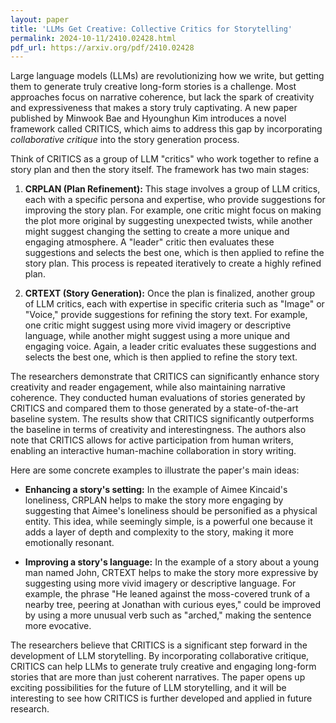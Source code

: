 ```yaml
---
layout: paper
title: 'LLMs Get Creative: Collective Critics for Storytelling'
permalink: 2024-10-11/2410.02428.html
pdf_url: https://arxiv.org/pdf/2410.02428
---
```


Large language models (LLMs) are revolutionizing how we write, but getting them to generate truly creative long-form stories is a challenge. Most approaches focus on narrative coherence, but lack the spark of creativity and expressiveness that makes a story truly captivating.  A new paper published by Minwook Bae and Hyounghun Kim introduces a novel framework called CRITICS, which aims to address this gap by incorporating *collaborative critique* into the story generation process. 

Think of CRITICS as a group of LLM "critics" who work together to refine a story plan and then the story itself. The framework has two main stages:

1. **CRPLAN (Plan Refinement):** This stage involves a group of LLM critics, each with a specific persona and expertise, who provide suggestions for improving the story plan. For example, one critic might focus on making the plot more original by suggesting unexpected twists, while another might suggest changing the setting to create a more unique and engaging atmosphere. A "leader" critic then evaluates these suggestions and selects the best one, which is then applied to refine the story plan. This process is repeated iteratively to create a highly refined plan.

2. **CRTEXT (Story Generation):** Once the plan is finalized, another group of LLM critics, each with expertise in specific criteria such as "Image" or "Voice," provide suggestions for refining the story text. For example, one critic might suggest using more vivid imagery or descriptive language, while another might suggest using a more unique and engaging voice. Again, a leader critic evaluates these suggestions and selects the best one, which is then applied to refine the story text.

The researchers demonstrate that CRITICS can significantly enhance story creativity and reader engagement, while also maintaining narrative coherence. They conducted human evaluations of stories generated by CRITICS and compared them to those generated by a state-of-the-art baseline system. The results show that CRITICS significantly outperforms the baseline in terms of creativity and interestingness.  The authors also note that CRITICS allows for active participation from human writers, enabling an interactive human-machine collaboration in story writing.

Here are some concrete examples to illustrate the paper's main ideas:

* **Enhancing a story's setting:** In the example of Aimee Kincaid's loneliness, CRPLAN helps to make the story more engaging by suggesting that Aimee's loneliness should be personified as a physical entity. This idea, while seemingly simple, is a powerful one because it adds a layer of depth and complexity to the story, making it more emotionally resonant.

* **Improving a story's language:** In the example of a story about a young man named John, CRTEXT helps to make the story more expressive by suggesting using more vivid imagery or descriptive language. For example, the phrase "He leaned against the moss-covered trunk of a nearby tree, peering at Jonathan with curious eyes," could be improved by using a more unusual verb such as "arched," making the sentence more evocative.

The researchers believe that CRITICS is a significant step forward in the development of LLM storytelling. By incorporating collaborative critique, CRITICS can help LLMs to generate truly creative and engaging long-form stories that are more than just coherent narratives. The paper opens up exciting possibilities for the future of LLM storytelling, and it will be interesting to see how CRITICS is further developed and applied in future research.
